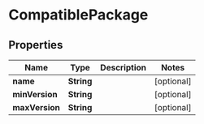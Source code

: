 
# CompatiblePackage

## Properties
Name | Type | Description | Notes
------------ | ------------- | ------------- | -------------
**name** | **String** |  |  [optional]
**minVersion** | **String** |  |  [optional]
**maxVersion** | **String** |  |  [optional]



